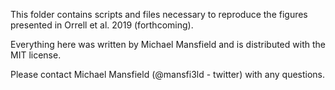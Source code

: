 This folder contains scripts and files necessary to reproduce the figures
presented in Orrell et al. 2019 (forthcoming).

Everything here was written by Michael Mansfield and is distributed with the
MIT license.

Please contact Michael Mansfield (@mansfi3ld - twitter) with any questions.
